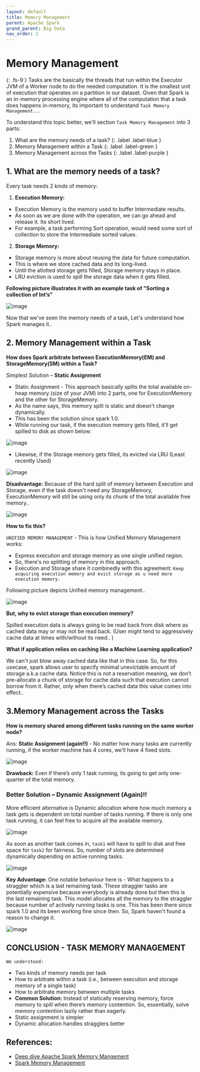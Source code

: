 ```yaml
---
layout: default
title: Memory Management
parent: Apache Spark
grand_parent: Big Data
nav_order: 2
---
```


# Memory Management
{: .fs-9 }
Tasks are the basically the threads that run within the Executor JVM of a Worker node to do the needed computation. It is the smallest unit of execution that operates on a partition in our dataset. Given that Spark is an in-memory processing engine where all of the computation that a task does happens in-memory, its important to understand `Task Memory Management...`

To understand this topic better, we'll section `Task Memory Management` into 3 parts:
1. What are the memory needs of a task?
{: .label .label-blue }
2. Memory Management within a Task
{: .label .label-green }
3. Memory Management across the Tasks
{: .label .label-purple }


## 1. What are the memory needs of a task?
Every task needs 2 kinds of memory: 

1. **Execution Memory:** 
  - Execution Memory is the memory used to buffer Intermediate results.
  - As soon as we are done with the operation, we can go ahead and release it. Its short lived.
  - For example, a task performing Sort operation, would need some sort of collection to store the Intermediate sorted values.

2. **Storage Memory:** 
  - Storage memory is more about reusing the data for future computation. 
  - This is where we store cached data and its long-lived. 
  - Until the allotted storage gets filled, Storage memory stays in place. 
  - LRU eviction is used to spill the storage data when it gets filled.

**Following picture illustrates it with an example task of "Sorting a collection of Int’s"**

![image](https://sandeshdahake.github.io/blog/assets/images/spark/memory-managment/spark-memory-managment-1.png)

Now that we've seen the memory needs of a task, Let's understand how Spark manages it..


## 2. Memory Management within a Task
**How does Spark arbitrate between ExecutionMemory(EM) and StorageMemory(SM) within a Task?**

Simplest Solution – **Static Assignment**
- Static Assignment - This approach basically splits the total available on-heap memory (size of your JVM) into 2 parts, one for ExecutionMemory and the other for StorageMemory. 
- As the name says, this memory split is static and doesn't change dynamically. 
- This has been the solution since spark 1.0. 
- While running our task, if the execution memory gets filled, it’ll get spilled to disk as shown below:

![image](https://sandeshdahake.github.io/blog/assets/images/spark/memory-managment/spark-memory-managment-2.png)

- Likewise, if the Storage memory gets filled, its evicted via LRU (Least recently Used)

![image](https://sandeshdahake.github.io/blog/assets/images/spark/memory-managment/spark-memory-managment-3.png)

**Disadvantage:** Because of the hard split of memory between Execution and Storage, even if the task doesn't need any StorageMemory, ExecutionMemory will still be using only its chunk of the total available free memory..

![image](https://sandeshdahake.github.io/blog/assets/images/spark/memory-managment/spark-memory-managment-4.png)

**How to fix this?**

`UNIFIED MEMORY MANAGEMENT` - This is how Unified Memory Management works:
- Express execution and storage memory as one single unified region.
- So, there's no splitting of memory in this approach.
- Execution and Storage share it combinedly with this agreement: `Keep acquiring execution memory and evict storage as u need more execution memory.` 

Following picture depicts Unified memory management..

![image](https://sandeshdahake.github.io/blog/assets/images/spark/memory-managment/spark-memory-managment-5.png)

**But, why to evict storage than execution memory?**

Spilled execution data is always going to be read back from disk where as cached data may or may not be read back. (User might tend to aggressively cache data at times with/without its need.. )

**What if application relies on caching like a Machine Learning application?**

We can't just blow away cached data like that in this case. So, for this usecase, spark allows user to specify minimal unevictable amount of storage a.k.a cache data. Notice this is not a reservation meaning, we don’t pre-allocate a chunk of storage for cache data such that execution cannot borrow from it. Rather, only when there’s cached data this value comes into effect..



## 3.Memory Management across the Tasks
**How is memory shared among different tasks running on the same worker node?**

Ans: **Static Assignment (again!!)** - No matter how many tasks are currently running, if the worker machine has 4 cores, we’ll have 4 fixed slots.

![image](https://sandeshdahake.github.io/blog/assets/images/spark/memory-managment/spark-memory-managment-6.png)

**Drawback:** Even if there’s only 1 task running, its going to get only one-quarter of the total memory. 

### Better Solution – Dynamic Assignment (Again)!!
More efficient alternative is Dynamic allocation where how much memory a task gets is dependent on total number of tasks running. If there is only one task running, it can feel free to acquire all the available memory.

![image](https://sandeshdahake.github.io/blog/assets/images/spark/memory-managment/spark-memory-managment-7.png)

As soon as another task comes in, `task1` will have to spill to disk and free space for `task2` for fairness. So, number of slots are determined dynamically depending on active running tasks.

![image](https://sandeshdahake.github.io/blog/assets/images/spark/memory-managment/spark-memory-managment-8.png)

**Key Advantage:**
One notable behaviour here is - What happens to a straggler which is a last remaining task. These straggler tasks are potentially expensive because everybody is already done but then this is the last remaining task. This model allocates all the memory to the straggler because number of actively running tasks is one. 
This has been there since spark 1.0 and its been working fine since then. So, Spark haven't found a reason to change it.

![image](https://sandeshdahake.github.io/blog/assets/images/spark/memory-managment/spark-memory-managment-9.png)
## CONCLUSION - TASK MEMORY MANAGEMENT
`We understood:`
- Two kinds of memory needs per task
- How to arbitrate within a task (i.e., between execution and storage memory of a single task)
- How to arbitrate memory between multiple tasks
- **Common Solution:** Instead of statically reserving memory, force memory to spill when there’s memory contention. So, essentially, solve memory contention lazily rather than eagerly. 
- Static assignment is simpler
- Dynamic allocation handles stragglers better


## References:
- [Deep dive Apache Spark Memory Mangement](https://spark-summit.org/2016/events/deep-dive-apache-spark-memory-management/)
- [Spark Memory Management](https://www.youtube.com/watch?v=dPHrykZL8Cg)